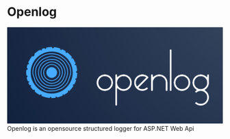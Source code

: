# Openlog
![alt text](https://raw.githubusercontent.com/salimdeveloper/Openlog/main/blob/image.PNG)
Openlog is an opensource structured logger for ASP.NET Web Api
